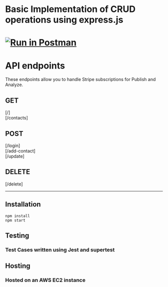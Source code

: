 # Basic Implementation of CRUD operations using express.js

# [![Run in Postman](https://run.pstmn.io/button.svg)](https://app.getpostman.com/run-collection/6cfa069e1b6bf893c40c)

# API endpoints

These endpoints allow you to handle Stripe subscriptions for Publish and Analyze.

## GET
 [/] <br/>
 [/contacts] <br/>

## POST
 [/login] <br/>
 [/add-contact] <br/>
 [/update] <br/>
 
## DELETE
 [/delete] <br/>
___

Installation
-----------

```
npm install 
npm start
```


<h2>Testing</h2>

<h3>Test Cases written using Jest and supertest</h3>

<h2>Hosting</h2>

<h3>Hosted on an AWS EC2 instance</h3>



